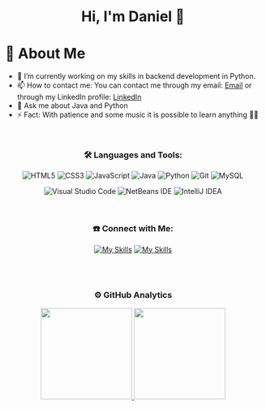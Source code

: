 <h1 align="center"> Hi, I'm Daniel 👋</h1>
<h1 align="left">🚀 About Me</h1>

- 🔭 I’m currently working on my skills in backend development in Python.
- 📫 How to contact me: You can contact me through my email: <a href="mailto:daniel.dev.lopez@gmail.com" target="_blank">Email</a> or through my LinkedIn profile: <a href="https://www.linkedin.com/in/daniel-lopez-1820d/" target="_blank">LinkedIn</a>
- 💬 Ask me about Java and Python
- ⚡ Fact: With patience and some music it is possible to learn anything 🧠🎵
<br>
<h3 align="center"> 🛠 Languages and Tools:</h3>

  <div align="center">
    
![HTML5](https://img.shields.io/badge/html5-%23E34F26.svg?style=for-the-badge&logo=html5&logoColor=white)
![CSS3](https://img.shields.io/badge/css3-%231572B6.svg?style=for-the-badge&logo=css3&logoColor=white)
![JavaScript](https://img.shields.io/badge/javascript-%23323330.svg?style=for-the-badge&logo=javascript&logoColor=%23F7DF1E)
![Java](https://img.shields.io/badge/java-%23ED8B00.svg?style=for-the-badge&logo=openjdk&logoColor=white)
![Python](https://img.shields.io/badge/python-020C1F?style=for-the-badge&logo=python&logoColor=ffdd54)
![Git](https://img.shields.io/badge/git-%23F05033.svg?style=for-the-badge&logo=git&logoColor=white)
![MySQL](https://img.shields.io/badge/MySQL-005C84?style=for-the-badge&logo=mysql&logoColor=white)

![Visual Studio Code](https://img.shields.io/badge/Visual%20Studio%20Code-0078d7.svg?style=for-the-badge&logo=visual-studio-code&logoColor=white)
![NetBeans IDE](https://img.shields.io/badge/NetBeansIDE-1B6AC6.svg?style=for-the-badge&logo=apache-netbeans-ide&logoColor=white)
![IntelliJ IDEA](https://img.shields.io/badge/IntelliJIDEA-000000.svg?style=for-the-badge&logo=intellij-idea&logoColor=white)
</div>
<br>

<h3 align="center"> ☎️ Connect with Me:</h3>

 <div align="center">
   
[![My Skills](https://skillicons.dev/icons?i=gmail)](mailto:daniel.dev.lopez@gmail.com)
[![My Skills](https://skillicons.dev/icons?i=linkedin)](https://www.linkedin.com/in/daniel-lopez-1820d/)
 </div>
 <br>
<br>
<h3 align="center"> ⚙️  GitHub Analytics</h3>

<p align="center">
<a href="https://github.com/DanSantiagoL">
  <img height="180em" src="https://github-readme-stats-eight-theta.vercel.app/api?username=DanSantiagoL&show_icons=true&theme=algolia&include_all_commits=true&count_private=true"/>
  <img height="180em" src="https://github-readme-stats-eight-theta.vercel.app/api/top-langs/?username=DanSantiagoL&layout=compact&langs_count=8&theme=algolia&include_all_commits=true&count_private=true"/>
</a>
</p>

<!--
**DanSantiagoL/DanSantiagoL** is a ✨ _special_ ✨ repository because its `README.md` (this file) appears on your GitHub profile.

Here are some ideas to get you started:

- 🔭 I’m currently working on ...
- 🌱 I’m currently learning Python to improve my machine learning skills.
- 👯 I’m looking to collaborate on ...
- 🤔 I’m looking for help with ...
- 💬 Ask me about ...

- 😄 Pronouns: ...
- ⚡ Fun fact: ...
-->
